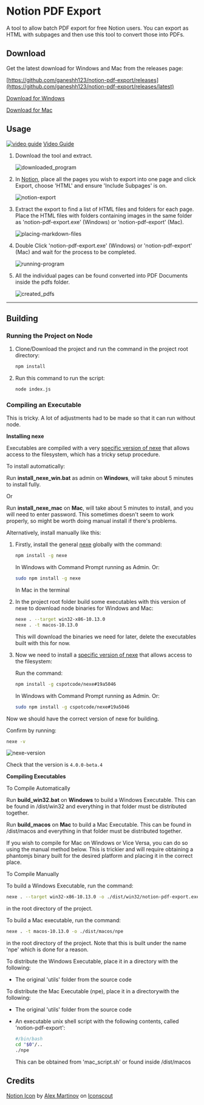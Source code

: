# Notion PDF Export

A tool to allow batch PDF export for free Notion users. You can export as HTML with subpages and then use this tool to convert those into PDFs.


## Download

Get the latest download for Windows and Mac from the releases page:

[https://github.com/ganeshh123/notion-pdf-export/releases](https://github.com/ganeshh123/notion-pdf-export/releases/latest)

[Download for Windows](https://github.com/ganeshh123/notion-pdf-export/releases/download/1.3.0/notion-pdf-export_windows_1.3.0.zip)

[Download for Mac](https://github.com/ganeshh123/notion-pdf-export/releases/download/1.3.0/notion-pdf-export_mac_1.3.0.zip)

## Usage

[![video guide](https://i.ytimg.com/vi/txKhyzwkAus/maxresdefault.jpg)](http://www.youtube.com/watch?v=txKhyzwkAus "video_guide")
[Video Guide](https://youtu.be/txKhyzwkAus)


1. Download the tool and extract.

    ![downloaded_program](./docs/downloaded_program.png)

2. In [Notion](https://notion.so), place all the pages you wish to export into one page and click Export, choose 'HTML' and ensure 'Include Subpages' is on.

    ![notion-export](./docs/notion-export.png)

3. Extract the export to find a list of HTML files and folders for each page. Place the HTML files with folders containing images in the same folder as 'notion-pdf-export.exe' (Windows) or 'notion-pdf-export' (Mac).

    ![placing-markdown-files](./docs/placing-html-files.png)

4. Double Click 'notion-pdf-export.exe' (Windows) or 'notion-pdf-export' (Mac) and wait for the process to be completed.

    ![running-program](./docs/running-program.png)

5. All the individual pages can be found converted into PDF Documents inside the pdfs folder.

    ![created_pdfs](./docs/created_pdfs.png)

---

## Building

### Running the Project on Node

1. Clone/Download the project and run the command in the project root directory:

    ```bash
    npm install
    ```
2. Run this command to run the script:

    ```bash
    node index.js
    ```

### Compiling an Executable

This is tricky. A lot of adjustments had to be made so that it can run without node.

**Installing nexe**

Executables are compiled with a very [specific version of nexe](https://github.com/cspotcode/nexe/tree/fix-vfs) that allows access to the filesystem, which has a tricky setup procedure.

To install automatically:

Run **install_nexe_win.bat** as admin on **Windows**, will take about 5 minutes to install fully.

Or

Run **install_nexe_mac** on **Mac**, will take about 5 minutes to install, and you will need to enter password. This sometimes doesn't seem to work properly, so might be worth doing manual install if there's problems.

Alternatively, install manually like this:

1. Firstly, install the general [nexe](https://www.npmjs.com/package/nexe) globally with the command:

    ```bash
    npm install -g nexe
    ```

    In Windows with Command Prompt running as Admin. Or:

    ```bash
    sudo npm install -g nexe
    ```

    In Mac in the terminal

2. In the project root folder build some executables with this version of nexe to download node binaries for Windows and Mac:

    ```bash
    nexe . --target win32-x86-10.13.0
    nexe . -t macos-10.13.0
    ```

    This will download the binaries we need for later, delete the executables built with this for now.

3. Now we need to install a [specific version of nexe](https://github.com/cspotcode/nexe/tree/fix-vfs) that allows access to the filesystem:

    Run the command:

    ```bash
    npm install -g cspotcode/nexe#19a5046
    ```

    In Windows with Command Prompt running as Admin. Or:

    ```bash
    sudo npm install -g cspotcode/nexe#19a5046
    ```

Now we should have the correct version of nexe for building.

Confirm by running:

```bash
nexe -v
```

![nexe-version](/docs/nexe-version.png)

Check that the version is `4.0.0-beta.4`

**Compiling Executables**

To Compile Automatically

Run **build_win32.bat** on **Windows** to build a Windows Executable. This can be found in /dist/win32 and everything in that folder must be distributed together.

Run **build_macos** on **Mac** to build a Mac Executable. This can be found in /dist/macos and everything in that folder must be distributed together.

If you wish to compile for Mac on Windows or Vice Versa, you can do so using the manual method below. This is trickier and will require obtaining a phantomjs binary built for the desired platform and placing it in the correct place.


To Compile Manually

To build a Windows Executable, run the command:
```bash
nexe . --target win32-x86-10.13.0 -o ./dist/win32/notion-pdf-export.exe
```
in the root directory of the project.

To build a Mac executable, run the command:
```bash
nexe . -t macos-10.13.0 -o ./dist/macos/npe
```
in the root directory of the project. Note that this is built under the name 'npe' which is done for a reason.

To distribute the Windows Executable, place it in a directory with the following:

- The original 'utils' folder from the source code


To distribute the Mac Executable (npe), place it in a directorywith the following:

- The original 'utils' folder from the source code
- An executable unix shell script with the following contents, called 'notion-pdf-export':

    ```bash
    #/bin/bash
    cd "$0"/..
    ./npe
    ```

    This can be obtained from 'mac_script.sh' or found inside /dist/macos

## Credits
<a href="https://iconscout.com/icons/notion" target="_blank">Notion Icon</a> by <a href="https://iconscout.com/contributors/Rengised">Alex Martinov</a> on <a href="https://iconscout.com">Iconscout</a>
